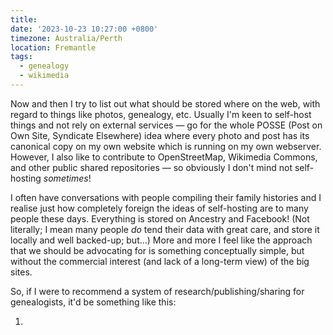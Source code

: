 ```yaml
---
title: 
date: '2023-10-23 10:27:00 +0800'
timezone: Australia/Perth
location: Fremantle
tags:
  - genealogy
  - wikimedia
---
```


Now and then I try to list out what should be stored where on the web,
with regard to things like photos, genealogy, etc.
Usually I'm keen to self-host things and not rely on external services
— go for the whole POSSE (Post on Own Site, Syndicate Elsewhere) idea
where every photo and post has its canonical copy on my own website
which is running on my own webserver.
However, I also like to contribute to OpenStreetMap, Wikimedia Commons,
and other public shared repositories
— so obviously I don't mind not self-hosting *sometimes*!

I often have conversations with people compiling their family histories
and I realise just how completely foreign the ideas of self-hosting are to many people these days.
Everything is stored on Ancestry and Facebook!
(Not literally; I mean many people *do* tend their data with great care, and store it locally and well backed-up; but…)
More and more I feel like the approach that we should be advocating for is
something conceptually simple, but without the commercial interest (and lack of a long-term view) of the big sites.

So, if I were to recommend a system of research/publishing/sharing for genealogists,
it'd be something like this:

1. 
